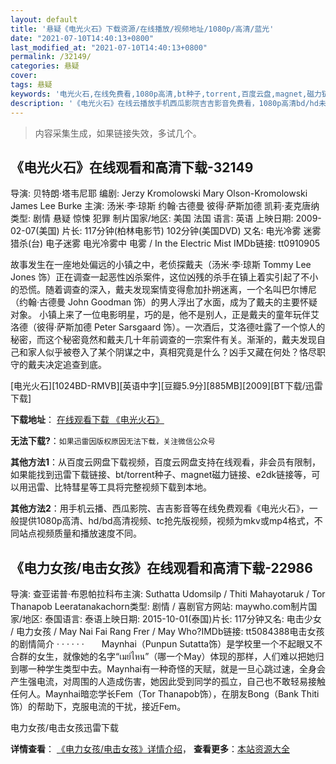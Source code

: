 ```yaml
---
layout: default
title: '悬疑《电光火石》下载资源/在线播放/视频地址/1080p/高清/蓝光'
date: "2021-07-10T14:40:13+0800"
last_modified_at: "2021-07-10T14:40:13+0800"
permalink: /32149/
categories: 悬疑
cover:
tags: 悬疑
keywords: '电光火石,在线免费看,1080p高清,bt种子,torrent,百度云盘,magnet,磁力链,迅雷下载资源'
description: '《电光火石》在线云播放手机西瓜影院吉吉影音免费看，1080p高清bd/hd未删减完整版和tc抢先枪版，mkv/mp4格式，附带bt/torrent种子、magnet/磁力链、百度云盘、网盘资源迅雷下载链接'
---
```


>内容采集生成，如果链接失效，多试几个。


## 《电光火石》在线观看和高清下载-32149

导演: 贝特朗·塔韦尼耶 编剧: Jerzy Kromolowski Mary Olson-Kromolowski James Lee Burke 主演: 汤米·李·琼斯 约翰·古德曼 彼得·萨斯加德 凯莉·麦克唐纳 类型: 剧情 悬疑 惊悚 犯罪 制片国家/地区: 美国 法国 语言: 英语 上映日期: 2009-02-07(美国) 片长: 117分钟(柏林电影节) 102分钟(美国DVD) 又名: 电光冷雾 迷雾猎杀(台) 电子迷雾 电光冷雾中 电雾 / In the Electric Mist IMDb链接: tt0910905

故事发生在一座地处偏远的小镇之中，老侦探戴夫（汤米·李·琼斯 Tommy Lee Jones 饰）正在调查一起恶性凶杀案件，这位凶残的杀手在镇上着实引起了不小的恐慌。随着调查的深入，戴夫发现案情变得愈加扑朔迷离，一个名叫巴尔博尼（约翰·古德曼 John Goodman 饰）的男人浮出了水面，成为了戴夫的主要怀疑对象。 小镇上来了一位电影明星，巧的是，他不是别人，正是戴夫的童年玩伴艾洛德（彼得·萨斯加德 Peter Sarsgaard 饰）。一次酒后，艾洛德吐露了一个惊人的秘密，而这个秘密竟然和戴夫几十年前调查的一宗案件有关。渐渐的，戴夫发现自己和家人似乎被卷入了某个阴谋之中，真相究竟是什么？凶手又藏在何处？恪尽职守的戴夫决定追查到底。


[电光火石][1024BD-RMVB][英语中字][豆瓣5.9分][885MB][2009][BT下载/迅雷下载]

**下载地址**： [在线观看下载 《电光火石》](https://www.btdx8.com/torrent/in_the_electric_mist_2009.html) 


**无法下载?**：`如果迅雷因版权原因无法下载，关注微信公众号 `

**其他方法1**：从百度云网盘下载视频，百度云网盘支持在线观看，非会员有限制，如果能找到迅雷下载链接、bt/torrent种子、magnet磁力链接、e2dk链接等，可以用迅雷、比特彗星等工具将完整视频下载到本地。

**其他方法2**：用手机云播、西瓜影院、吉吉影音等在线免费观看《电光火石》，一般提供1080p高清、hd/bd高清视频、tc抢先版视频，视频为mkv或mp4格式，不同站点视频质量和播放速度不同。


## 《电力女孩/电击女孩》在线观看和高清下载-22986

导演: 查亚诺普·布恩帕拉科布主演: Suthatta Udomsilp / Thiti Mahayotaruk / Tor Thanapob Leeratanakachorn类型: 剧情 / 喜剧官方网站: maywho.com制片国家/地区: 泰国语言: 泰语上映日期: 2015-10-01(泰国)片长: 117分钟又名: 电击少女 / 电力女孩 / May Nai Fai Rang Frer / May Who?IMDb链接: tt5084388电击女孩的剧情简介  ·  ·  ·  ·  ·  ·　　Maynhai（Punpun Sutatta饰）是学校里一个不起眼又不合群的女生，就像她的名字“เมย์ไหน”（哪一个May）体现的那样，人们难以把她归到哪一种学生类型中去。Maynhai有一种奇怪的天赋，就是一旦心跳过速，全身会产生强电流，对周围的人造成伤害，她因此受到同学的孤立，自己也不敢轻易接触任何人。Maynhai暗恋学长Fem（Tor Thanapob饰），在朋友Bong（Bank Thiti饰）的帮助下，克服电流的干扰，接近Fem。


电力女孩/电击女孩迅雷下载

**详情查看**： [《电力女孩/电击女孩》详情介绍](/movie/22986/)， **查看更多**：[本站资源大全](/movie/t/all/)

